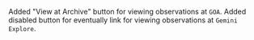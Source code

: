 Added "View at Archive" button for viewing observations at ``GOA``. Added disabled button for eventually link for viewing observations at ``Gemini Explore``.